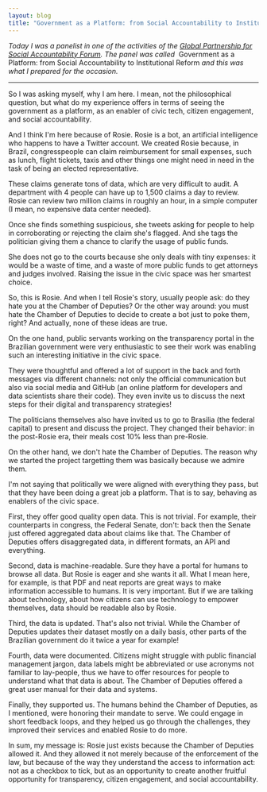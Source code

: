 ```yaml
---
layout: blog
title: "Government as a Platform: from Social Accountability to Institutional Reform"
---
```


_Today I was a panelist in one of the activities of the [Global Partnership for Social Accountability Forum](https://www.thegpsa.org/forum). The panel was called_ &nbsp;Government as a Platform: from Social Accountability to Institutional Reform _and this was what I prepared for the occasion._

---

So I was asking myself, why I am here. I mean, not the philosophical question, but what do my experience offers in terms of seeing the government as a platform, as an enabler of civic tech, citizen engagement, and social accountability.

And I think I'm here because of Rosie. Rosie is a bot, an artificial intelligence who happens to have a Twitter account. We created Rosie because, in Brazil, congresspeople can claim reimbursement for small expenses, such as lunch, flight tickets, taxis and other things one might need in need in the task of being an elected representative.

These claims generate tons of data, which are very difficult to audit. A department with 4 people can have up to 1,500 claims a day to review. Rosie can review two million claims in roughly an hour, in a simple computer (I mean, no expensive data center needed).

Once she finds something suspicious, she tweets asking for people to help in corroborating or rejecting the claim she's flagged. And she tags the politician giving them a chance to clarify the usage of public funds. 

She does not go to the courts because she only deals with tiny expenses: it would be a waste of time, and a waste of more public funds to get attorneys and judges involved. Raising the issue in the civic space was her smartest choice.

So, this is Rosie. And when I tell Rosie's story, usually people ask: do they hate you at the Chamber of Deputies? Or the other way around: you must hate the Chamber of Deputies to decide to create a bot just to poke them, right? And actually, none of these ideas are true.

On the one hand, public servants working on the transparency portal in the Brazilian government were very enthusiastic to see their work was enabling such an interesting initiative in the civic space.

They were thoughtful and offered a lot of support in the back and forth messages via different channels: not only the official communication but also via social media and GitHub (an online platform for developers and data scientists share their code). They even invite us to discuss the next steps for their digital and transparency strategies!

The politicians themselves also have invited us to go to Brasilia (the federal capital) to present and discuss the project. They changed their behavior: in the post-Rosie era, their meals cost 10% less than pre-Rosie. 

On the other hand, we don't hate the Chamber of Deputies. The reason why we started the project targetting them was basically because we admire them.

I'm not saying that politically we were aligned with everything they pass, but that they have been doing a great job a platform. That is to say, behaving as enablers of the civic space.

First, they offer good quality open data. This is not trivial. For example, their counterparts in congress, the Federal Senate, don't: back then the Senate just offered aggregated data about claims like that. The Chamber of Deputies offers disaggregated data, in different formats, an API and everything.

Second, data is machine-readable. Sure they have a portal for humans to browse all data. But Rosie is eager and she wants it all. What I mean here, for example, is that PDF and neat reports are great ways to make information accessible to humans. It is very important. But if we are talking about technology, about how citizens can use technology to empower themselves, data should be readable also by Rosie. 

Third, the data is updated. That's also not trivial. While the Chamber of Deputies updates their dataset mostly on a daily basis, other parts of the Brazilian government do it twice a year for example!

Fourth, data were documented. Citizens might struggle with public financial management jargon, data labels might be abbreviated or use acronyms not familiar to lay-people, thus we have to offer resources for people to understand what that data is about. The Chamber of Deputies offered a great user manual for their data and systems.

Finally, they supported us. The humans behind the Chamber of Deputies, as I mentioned, were honoring their mandate to serve. We could engage in short feedback loops, and they helped us go through the challenges, they improved their services and enabled Rosie to do more.

 In sum, my message is: Rosie just exists because the Chamber of Deputies allowed it. And they allowed it not merely because of the enforcement of the law, but because of the way they understand the access to information act: not as a checkbox to tick, but as an opportunity to create another fruitful opportunity for transparency, citizen engagement, and social accountability.

